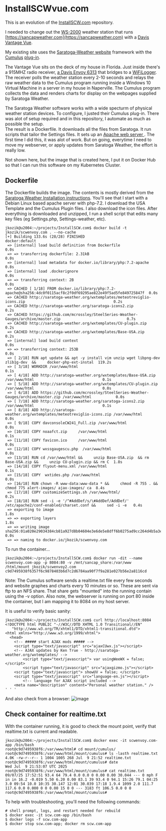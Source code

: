 # InstallSCWvue.com
This is an evolution of the [InstallSCW.com](https://github.com/jkozik/InstallSCW.com) repository.

I needed to change out the [WS-2000](https://ambientweather.com/ws-2000-smart-weather-station?utm_id=go_cmp-17798158262_adg-_ad-__dev-c_ext-_prd-WS-2000_mca-147779820_sig-CjwKCAjwprjDBhBTEiwA1m1d0lH0KqdBQ3YpcmC_u7IZju7K7J7v9q7Shh6HU2JMoKV8tFgZeP7QHRoC4AAQAvD_BwE&utm_source=google&gad_source=1&gad_campaignid=17416650847&gbraid=0AAAAAD_pbGdb8MgtO3hbk610YAHQoY2ij&gclid=CjwKCAjwprjDBhBTEiwA1m1d0lH0KqdBQ3YpcmC_u7IZju7K7J7v9q7Shh6HU2JMoKV8tFgZeP7QHRoC4AAQAvD_BwE) weather station that runs [https://sancapweather.com](https://sancapweather.com) with a [Davis Vantage Vue](https://ambientweather.com/ws-2000-smart-weather-station?utm_id=go_cmp-17798158262_adg-_ad-__dev-c_ext-_prd-WS-2000_mca-147779820_sig-CjwKCAjwprjDBhBTEiwA1m1d0lH0KqdBQ3YpcmC_u7IZju7K7J7v9q7Shh6HU2JMoKV8tFgZeP7QHRoC4AAQAvD_BwE&utm_source=google&gad_source=1&gad_campaignid=17416650847&gbraid=0AAAAAD_pbGdb8MgtO3hbk610YAHQoY2ij&gclid=CjwKCAjwprjDBhBTEiwA1m1d0lH0KqdBQ3YpcmC_u7IZju7K7J7v9q7Shh6HU2JMoKV8tFgZeP7QHRoC4AAQAvD_BwE). 

My existing site uses the [Saratoga-Weather website](https://saratoga-weather.org/scripts.php)  framework with the [Cumulus](https://www.cumuluswiki.org/a/About_Cumulus)  [plug-in](https://saratoga-weather.org/wxtemplates/Settings-config-Cumulus.php). 

The Vantage Vue sits on the deck of my house in Florida.  Just inside there's a 915MHZ radio receiver, [a Davis Envoy 6313](https://www.davisinstruments.com/products/wireless-weather-envoy?variant=39617694498977&country=US&currency=USD&utm_medium=product_sync&utm_source=google&utm_content=sag_organic&utm_campaign=sag_organic&gad_source=1&gad_campaignid=22288934145&gbraid=0AAAAADiof7O8JaxrePs-21B26hbFnNMqd&gclid=CjwKCAjwprjDBhBTEiwA1m1d0kmfTTmWl-78Z0rU4VoTQh7MVlvyWhMsUP73RhTVK4uIo6I8j5GH6RoCcRAQAvD_BwE) that bridges to a [WiFiLogger](https://wifilogger.net/index.html).  The receiver polls the weather station every 2-10 seconds and relays the raw weather data to the Cumulus program running inside a Windows 10 Virtual Machine in a server in my house in Naperville. The Cumulus program collects the data and renders charts for display on the webpages supplied by Saratoga Weather.

The Saratoga Weather software works with a wide specturm of physical weather station devices.  To configure, I justed their Cumulus plug-in.  There was alot of setup required and in this repository, I automate as much as possible the setup.  
The result is a Dockerfile. It downloads all the files from Saratoga. It run scripts that tailor the Settings files. It sets up an [Apache web server ](https://httpd.apache.org/). The first time I did this, it was alot of work.  But on going, everytime I need to move my webserver, or apply updates from Saratoga Weather, the effort is really low.  

Not shown here, but the image that is created here, I put it on Docker Hub so that I can run this software on my Kubernetes Cluster.

## Dockerfile 
The Dockerfile builds the image.  The contents is mostly derived from the [Saratoga Weather Installation instructions](https://saratoga-weather.org/wxtemplates/install.php). You'll see that I start with a Debian Linux based apache server with php-7.2.  I download the USA Template and the Cumulus Plugin files. I also download the icon files.  After everything is downloaded and unzipped, I run a shell script that edits many key files (eg Settings.php, Settings-weather, etc). 

```
jkozik@u2004:~/projects/InstallSCW.com$ docker build -t jkozik/scwenvoy.com . --no-cache
[+] Building 133.6s (28/28) FINISHED                                                                     docker:default
 => [internal] load build definition from Dockerfile                                                               0.0s
 => => transferring dockerfile: 2.31kB                                                                             0.0s
 => [internal] load metadata for docker.io/library/php:7.2-apache                                                  0.8s
 => [internal] load .dockerignore                                                                                  0.0s
 => => transferring context: 2B                                                                                    0.0s
 => CACHED [ 1/18] FROM docker.io/library/php:7.2-apache@sha256:4dc0f0115acf8c2f0df69295ae822e49f5ad5fe849725847f  0.0s
 => CACHED http://saratoga-weather.org/wxtemplates/meteotreviglio-icons.zip                                        0.2s
 => CACHED http://saratoga-weather.org/saratoga-icons2.zip                                                         0.2s
 => CACHED https://github.com/mcrossley/SteelSeries-Weather-Gauges/archive/master.zip                              0.7s
 => CACHED http://saratoga-weather.org/wxtemplates/CU-plugin.zip                                                   0.2s
 => CACHED http://saratoga-weather.org/wxtemplates/Base-USA.zip                                                    0.2s
 => [internal] load build context                                                                                  0.0s
 => => transferring context: 253B                                                                                  0.0s
 => [ 2/18] RUN apt update && apt -y install vim unzip wget libpng-dev zlib1g-dev  &&     docker-php-ext-instal  119.2s
 => [ 3/18] WORKDIR /var/www/html                                                                                  0.1s
 => [ 4/18] ADD http://saratoga-weather.org/wxtemplates/Base-USA.zip   /var/www/html                               0.1s
 => [ 5/18] ADD http://saratoga-weather.org/wxtemplates/CU-plugin.zip  /var/www/html                               0.0s
 => [ 6/18] ADD https://github.com/mcrossley/SteelSeries-Weather-Gauges/archive/master.zip /var/www/html           0.0s
 => [ 7/18] ADD http://saratoga-weather.org/saratoga-icons2.zip        /var/www/html                               0.1s
 => [ 8/18] ADD http://saratoga-weather.org/wxtemplates/meteotreviglio-icons.zip /var/www/html                     0.0s
 => [ 9/18] COPY davconsoleCW241_Full.zip /var/www/html                                                            0.0s
 => [10/18] COPY noaafct.zip     /var/www/html                                                                     0.1s
 => [11/18] COPY favicon.ico     /var/www/html                                                                     0.0s
 => [12/18] COPY wxssgaugescu.php  /var/www/html                                                                   0.0s
 => [13/18] RUN cd /var/www/html &&     unzip Base-USA.zip  && rm Base-USA.zip &&     unzip CU-plugin.zip && rm C  1.8s
 => [14/18] COPY flyout-menu.xml /var/www/html                                                                     0.1s
 => [15/18] COPY  wxtides.php /var/www/html                                                                        0.0s
 => [16/18] RUN chown -R www-data:www-data * &&     chmod -R 755 . &&     chmod 775 alert-images/ ajax-images/ ca  8.4s
 => [17/18] COPY customizeSettings.sh /var/www/html/                                                               0.2s
 => [18/18] RUN sed -i -e '/^#AddDef/s/\#AddDef/AddDef/' /etc/apache2/conf-enabled/charset.conf &&     sed -i -e   0.4s
 => exporting to image                                                                                             1.8s
 => => exporting layers                                                                                            1.8s
 => => writing image sha256:01a020e29034384cb81a927d8b04604e3e6de5e8dff6b0275ad9cc264d4b5a3e                       0.0s
 => => naming to docker.io/jkozik/scwenvoy.com         
```
To run the container...
```
jkozik@u2004:~/projects/InstallSCW.com$ docker run -dit --name scwenvoy.com-app -p 8084:80 -v /mnt/sancap_share:/var/www
/html/mount jkozik/scwenvoy2.com
c9d7495938f6357f6c9878403b6d7c2d6784aa90f7f9a281e027b56e2a8116cd
```
Note:  The Cumulus software sends a realtime.txt file every few seconds and website graphes and charts every 10 minutes or so.  These are sent via ftp to an NFS share.  That share gets "mounted" into the running contain using the -v option. 
Also note, the webserver is running on port 80 inside the container, but I am mapping it to 8084 on my host server.  

It is useful to verify basic sanity:
```
jkozik@u2004:~/projects/InstallSCW.com$ curl http://localhost:8084
<!DOCTYPE html PUBLIC "-//W3C//DTD XHTML 1.0 Transitional//EN"
   "http://www.w3.org/TR/xhtml1/DTD/xhtml1-transitional.dtd">
<html xmlns="http://www.w3.org/1999/xhtml">
  <head>
    <!-- ##### start AJAX mods ##### -->
    <script type="text/javascript" src="ajaxCUwx.js"></script>
    <!-- AJAX updates by Ken True - http://saratoga-weather.org/wxtemplates/ -->
        <script type="text/javascript"> var usingWeeWX = false; </script>
        <script type="text/javascript" src="ajaxgizmo.js"></script>
    <script type="text/javascript"> showUV = false; </script>
    <script type="text/javascript" src="language-en.js"></script>
        <!-- language for AJAX script included -->
    <meta name="description" content="Personal weather station." />
' ' ' 
```
And also check from a browser:
![image](https://github.com/user-attachments/assets/1597f18b-a875-4314-ba80-4b4205c3290d)

## Check container for realtime.txt
WIth the container running, it is good to check the mount point, verify that realtime.txt is current and readable.
```
jkozik@u2004:~/projects/InstallSCW.com$ docker exec -it scwenvoy.com-app /bin/bash
root@c9d7495938f6:/var/www/html# cd mount/cumulus/
root@c9d7495938f6:/var/www/html/mount/cumulus# ls -lasth realtime.txt
4.0K -rw-r--r-- 1 1004 1005 268 Jul  9 21:52 realtime.txt
root@c9d7495938f6:/var/www/html/mount/cumulus# date
Wed Jul  9 21:53:07 UTC 2025
root@c9d7495938f6:/var/www/html/mount/cumulus# cat realtime.txt
09/07/25 17:52:51 93.4 64 79.4 0.0 0.0 0 0.00 0.00 30.044 --- 0 mph F in in 16.2 -0.019 5.50 6.20 0.00 83.1 39 93.4 0 94.1 15:26 79.1 04:25 3.0 09:54 10.0 10:35 30.147 12:01 30.039 17:18 1.9.4 1099 2.0 111.7 117.6 0.0 0.000 0 0 0.00 15 0 0 --- 3183 ft 106.5 0.0 0 0
root@c9d7495938f6:/var/www/html/mount/cumulus#
```

To help with troubleshooting, you'll need the following commands:
```
# shell prompt, logs, and restart needed for rebuild
$ docker exec -it scw.com-app /bin/bash
$ docker logs -f scw.com-app
$ docker stop scw.com-app; docker rm scw.com-app
```
